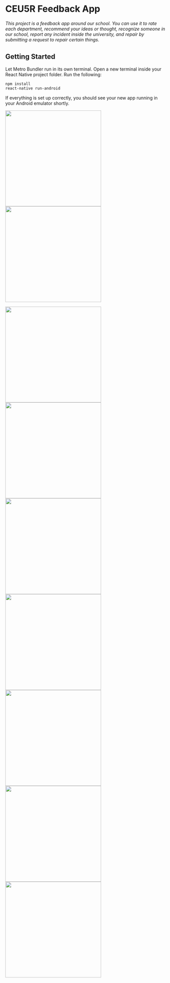 # CEU5R Feedback App
###### This project is a feedback app around our school. You can use it to rate each department, recommend your ideas or thought, recognize someone in our school, report any incident inside the university, and repair by submitting a request to repair certain things.

## Getting Started 
Let Metro Bundler run in its own terminal. Open a new terminal inside your React Native project folder. Run the following:
```
npm install
react-native run-android
```
If everything is set up correctly, you should see your new app running in your Android emulator shortly.

<img src="https://github.com/justineearlfern/Feedback_App/blob/master/photo/01.png" width="300" />  <img src="https://github.com/justineearlfern/Feedback_App/blob/master/photo/02.png" width="300" />

<img src="https://github.com/justineearlfern/Feedback_App/blob/master/photo/03.png" width="300" />
<img src="https://github.com/justineearlfern/Feedback_App/blob/master/photo/04.png" width="300" />
<img src="https://github.com/justineearlfern/Feedback_App/blob/master/photo/05.png" width="300" />
<img src="https://github.com/justineearlfern/Feedback_App/blob/master/photo/06.png" width="300" />
<img src="https://github.com/justineearlfern/Feedback_App/blob/master/photo/07.png" width="300" />
<img src="(https://github.com/justineearlfern/Feedback_App/blob/master/photo/08.png" width="300" />
<img src="https://github.com/justineearlfern/Feedback_App/blob/master/photo/09.png" width="300" />




